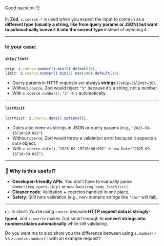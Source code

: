 Good question 👌

In **Zod**, `z.coerce.*` is used when you expect the input to come in as a **different type (usually a string, like from query params or JSON) but want to automatically convert it into the correct type** instead of rejecting it.

---

### In your case:

#### `skip` / `limit`

```ts
skip: z.coerce.number().min(0).default(0),
limit: z.coerce.number().min(1).max(100).default(10),
```

* Query params in HTTP requests are always **strings** (`?skip=5&limit=20`).
* Without `coerce`, Zod would reject `"5"` because it’s a string, not a number.
* With `z.coerce.number()`, `"5"` → `5` automatically.

---

#### `lastVisit`

```ts
lastVisit: z.coerce.date().optional(),
```

* Dates also come as strings in JSON or query params (e.g., `"2025-09-15T10:00:00Z"`).
* Without `coerce`, Zod would throw a validation error because it expects a `Date` object.
* With `z.coerce.date()`, `"2025-09-15T10:00:00Z"` → `new Date("2025-09-15T10:00:00Z")`.

---

### 🚀 Why is this useful?

* **Developer-friendly APIs**: You don’t have to manually parse `Number(req.query.skip)` or `new Date(req.body.lastVisit)`.
* **Cleaner code**: Validation + coercion handled in one place.
* **Safety**: Still runs validation (e.g., non-numeric strings like `"abc"` will fail).

---

👉 In short:
You’re using `coerce` because **HTTP request data is stringly-typed**, and `z.coerce` makes Zod smart enough to **convert strings into numbers/dates automatically** while still validating.

Do you want me to also show you the difference between using `z.number()` vs `z.coerce.number()` with an example request?
